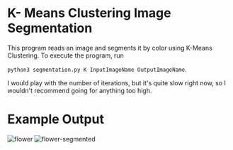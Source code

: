 # K- Means Clustering Image Segmentation
This program reads an image and segments it by color using K-Means Clustering.
To execute the program, run 

`python3 segmentation.py K InputImageName OutputImageName`. 

I would play with the number of iterations, but it's quite slow right now, so I wouldn't recommend going for anything too high. 
# Example Output
![flower](https://user-images.githubusercontent.com/104647883/215653059-563d1f9e-a529-471a-a87e-8ab331168b51.jpg)
![flower-segmented](https://user-images.githubusercontent.com/104647883/215653062-2297bf0f-2e30-4101-93fc-21ffc03d66f5.jpg)
